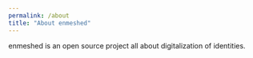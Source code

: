```yaml
---
permalink: /about
title: "About enmeshed"
---
```


enmeshed is an open source project all about digitalization of identities.

